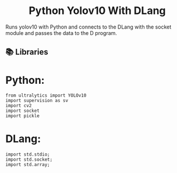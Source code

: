 <h1 align="center" id="title">Python Yolov10 With DLang</h1>

<p id="description">Runs yolov10 with Python and connects to the DLang with the socket module and passes the data to the D program.</p>

  
  
<h2>📚 Libraries</h2>
<h1>Python:</h1>

```
from ultralytics import YOLOv10
import supervision as sv
import cv2
import socket
import pickle
```

<h1>DLang:</h1>

```
import std.stdio;
import std.socket;
import std.array;
```
